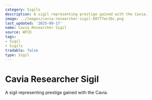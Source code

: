 ```yaml
---
category: Sigils
description: A sigil representing prestige gained with the Cavia.
image: ../images/cavia-researcher-sigil-08777ec3bc.png
last_updated: '2025-09-17'
name: Cavia Researcher Sigil
source: WFCD
tags:
- Sigil
- Sigils
tradable: false
type: Sigil
---
```


# Cavia Researcher Sigil

A sigil representing prestige gained with the Cavia.


